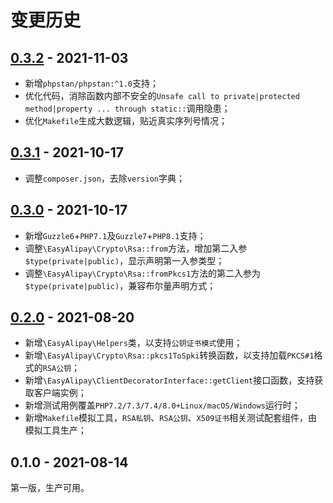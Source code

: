 # 变更历史

## [0.3.2](../../compare/v0.3.1...v0.3.2) - 2021-11-03

- 新增`phpstan/phpstan:^1.0`支持；
- 优化代码，消除函数内部不安全的`Unsafe call to private|protected method|property ... through static::`调用隐患；
- 优化`Makefile`生成大数逻辑，贴近真实序列号情况；

## [0.3.1](../../compare/v0.3.0...v0.3.1) - 2021-10-17

- 调整`composer.json`，去除`version`字典；

## [0.3.0](../../compare/v0.2.0...v0.3.0) - 2021-10-17

- 新增`Guzzle6`+`PHP7.1`及`Guzzle7`+`PHP8.1`支持；
- 调整`\EasyAlipay\Crypto\Rsa::from`方法，增加第二入参`$type(private|public)`，显示声明第一入参类型；
- 调整`\EasyAlipay\Crypto\Rsa::fromPkcs1`方法的第二入参为`$type(private|public)`，兼容布尔量声明方式；

## [0.2.0](../../compare/v0.1.0...v0.2.0) - 2021-08-20

- 新增`\EasyAlipay\Helpers`类，以支持`公钥证书模式`使用；
- 新增`\EasyAlipay\Crypto\Rsa::pkcs1ToSpki`转换函数，以支持加载`PKCS#1`格式的`RSA公钥`；
- 新增`\EasyAlipay\ClientDecoratorInterface::getClient`接口函数，支持获取客户端实例；
- 新增测试用例覆盖`PHP7.2/7.3/7.4/8.0+Linux/macOS/Windows`运行时；
- 新增`Makefile`模拟工具，`RSA私钥`、`RSA公钥`、`X509证书`相关测试配套组件，由模拟工具生产；

## 0.1.0 - 2021-08-14

第一版，生产可用。

